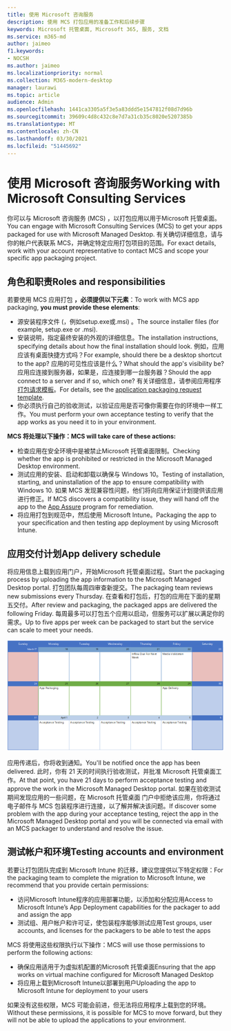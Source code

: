 ```yaml
---
title: 使用 Microsoft 咨询服务
description: 使用 MCS 打包应用的准备工作和后续步骤
keywords: Microsoft 托管桌面, Microsoft 365, 服务, 文档
ms.service: m365-md
author: jaimeo
f1.keywords:
- NOCSH
ms.author: jaimeo
ms.localizationpriority: normal
ms.collection: M365-modern-desktop
manager: laurawi
ms.topic: article
audience: Admin
ms.openlocfilehash: 1441ca3305a5f3e5a83ddd5e1547812f08d7d96b
ms.sourcegitcommit: 39609c4d8c432c8e7d7a31cb35c8020e5207385b
ms.translationtype: MT
ms.contentlocale: zh-CN
ms.lasthandoff: 03/30/2021
ms.locfileid: "51445692"
---
```

# <a name="working-with-microsoft-consulting-services"></a><span data-ttu-id="fb2e5-104">使用 Microsoft 咨询服务</span><span class="sxs-lookup"><span data-stu-id="fb2e5-104">Working with Microsoft Consulting Services</span></span>

<span data-ttu-id="fb2e5-105">你可以与 Microsoft 咨询服务 (MCS) ，以打包应用以用于Microsoft 托管桌面。</span><span class="sxs-lookup"><span data-stu-id="fb2e5-105">You can engage with Microsoft Consulting Services (MCS) to get your apps packaged for use with Microsoft Managed Desktop.</span></span> <span data-ttu-id="fb2e5-106">有关确切详细信息，请与你的帐户代表联系 MCS，并确定特定应用打包项目的范围。</span><span class="sxs-lookup"><span data-stu-id="fb2e5-106">For exact details, work with your account representative to contact MCS and scope your specific app packaging project.</span></span>

## <a name="roles-and-responsibilities"></a><span data-ttu-id="fb2e5-107">角色和职责</span><span class="sxs-lookup"><span data-stu-id="fb2e5-107">Roles and responsibilities</span></span>

<span data-ttu-id="fb2e5-108">若要使用 MCS 应用打包 **，必须提供以下元素**：</span><span class="sxs-lookup"><span data-stu-id="fb2e5-108">To work with MCS app packaging, **you must provide these elements**:</span></span>

- <span data-ttu-id="fb2e5-109">源安装程序文件 (，例如setup.exe或.msi) 。</span><span class="sxs-lookup"><span data-stu-id="fb2e5-109">The source installer files (for example, setup.exe or .msi).</span></span>
- <span data-ttu-id="fb2e5-110">安装说明，指定最终安装的外观的详细信息。</span><span class="sxs-lookup"><span data-stu-id="fb2e5-110">The installation instructions, specifying details about how the final installation should look.</span></span> <span data-ttu-id="fb2e5-111">例如，应用应该有桌面快捷方式吗？</span><span class="sxs-lookup"><span data-stu-id="fb2e5-111">For example, should there be a desktop shortcut to the app?</span></span> <span data-ttu-id="fb2e5-112">应用的可见性应该是什么？</span><span class="sxs-lookup"><span data-stu-id="fb2e5-112">What should the app's visibility be?</span></span> <span data-ttu-id="fb2e5-113">应用应连接到服务器，如果是，应连接到哪一台服务器？</span><span class="sxs-lookup"><span data-stu-id="fb2e5-113">Should the app connect to a server and if so, which one?</span></span> <span data-ttu-id="fb2e5-114">有关详细信息，请参阅应用程序 [打包请求模板](https://github.com/MicrosoftDocs/microsoft-365-docs/raw/public/microsoft-365/managed-desktop/get-ready/downloads/app-packaging-template.docx)。</span><span class="sxs-lookup"><span data-stu-id="fb2e5-114">For details, see the [application packaging request template](https://github.com/MicrosoftDocs/microsoft-365-docs/raw/public/microsoft-365/managed-desktop/get-ready/downloads/app-packaging-template.docx).</span></span>
- <span data-ttu-id="fb2e5-115">你必须执行自己的验收测试，以验证应用是否可像你需要在你的环境中一样工作。</span><span class="sxs-lookup"><span data-stu-id="fb2e5-115">You must perform your own acceptance testing to verify that the app works as you need it to in your environment.</span></span>

<span data-ttu-id="fb2e5-116">**MCS 将处理以下操作：**</span><span class="sxs-lookup"><span data-stu-id="fb2e5-116">**MCS will take care of these actions:**</span></span>

- <span data-ttu-id="fb2e5-117">检查应用在安全环境中是被禁止Microsoft 托管桌面限制。</span><span class="sxs-lookup"><span data-stu-id="fb2e5-117">Checking whether the app is prohibited or restricted in the Microsoft Managed Desktop environment.</span></span>
- <span data-ttu-id="fb2e5-118">测试应用的安装、启动和卸载以确保与 Windows 10。</span><span class="sxs-lookup"><span data-stu-id="fb2e5-118">Testing of installation, starting, and uninstallation of the app to ensure compatibility with Windows 10.</span></span> <span data-ttu-id="fb2e5-119">如果 MCS 发现兼容性问题，他们将向应用保证计划提供该应用进行[](https://docs.microsoft.com/fasttrack/products-and-capabilities#app-assure)修正。</span><span class="sxs-lookup"><span data-stu-id="fb2e5-119">If MCS discovers a compatibility issue, they will hand off the app to the [App Assure](https://docs.microsoft.com/fasttrack/products-and-capabilities#app-assure) program for remediation.</span></span>
- <span data-ttu-id="fb2e5-120">将应用打包到规范中，然后使用 Microsoft Intune。</span><span class="sxs-lookup"><span data-stu-id="fb2e5-120">Packaging the app to your specification and then testing app deployment by using Microsoft Intune.</span></span>

## <a name="app-delivery-schedule"></a><span data-ttu-id="fb2e5-121">应用交付计划</span><span class="sxs-lookup"><span data-stu-id="fb2e5-121">App delivery schedule</span></span>

<span data-ttu-id="fb2e5-122">将应用信息上载到应用门户，开始Microsoft 托管桌面过程。</span><span class="sxs-lookup"><span data-stu-id="fb2e5-122">Start the packaging process by uploading the app information to the Microsoft Managed Desktop portal.</span></span> <span data-ttu-id="fb2e5-123">打包团队每周四审查新提交。</span><span class="sxs-lookup"><span data-stu-id="fb2e5-123">The packaging team reviews new submissions every Thursday.</span></span> <span data-ttu-id="fb2e5-124">在查看和打包后，打包的应用在下面的星期五交付。</span><span class="sxs-lookup"><span data-stu-id="fb2e5-124">After review and packaging, the packaged apps are delivered the following Friday.</span></span> <span data-ttu-id="fb2e5-125">每周最多可以打包五个应用以启动，但服务可以扩展以满足你的需求。</span><span class="sxs-lookup"><span data-stu-id="fb2e5-125">Up to five apps per week can be packaged to start but the service can scale to meet your needs.</span></span>

![显示应用在此示例) 中周四 (21 日的日历、第二天的媒体验证、 (年 25 日) 周一打包，以及下一个周五 (29 日) ](../../media/MCS-cal.png)

<span data-ttu-id="fb2e5-127">应用传递后，你将收到通知。</span><span class="sxs-lookup"><span data-stu-id="fb2e5-127">You'll be notified once the app has been delivered.</span></span> <span data-ttu-id="fb2e5-128">此时，你有 21 天的时间执行验收测试，并批准 Microsoft 托管桌面工作。</span><span class="sxs-lookup"><span data-stu-id="fb2e5-128">At that point, you have 21 days to perform acceptance testing and approve the work in the Microsoft Managed Desktop portal.</span></span> <span data-ttu-id="fb2e5-129">如果在验收测试期间发现应用的一些问题，在 Microsoft 托管桌面 门户中拒绝该应用，你将通过电子邮件与 MCS 包装程序进行连接，以了解并解决该问题。</span><span class="sxs-lookup"><span data-stu-id="fb2e5-129">If discover some problem with the app during your acceptance testing, reject the app in the Microsoft Managed Desktop portal and you will be connected via email with an MCS packager to understand and resolve the issue.</span></span>

## <a name="testing-accounts-and-environment"></a><span data-ttu-id="fb2e5-130">测试帐户和环境</span><span class="sxs-lookup"><span data-stu-id="fb2e5-130">Testing accounts and environment</span></span>

<span data-ttu-id="fb2e5-131">若要让打包团队完成到 Microsoft Intune 的迁移，建议您提供以下特定权限：</span><span class="sxs-lookup"><span data-stu-id="fb2e5-131">For the packaging team to complete the migration to Microsoft Intune, we recommend that you provide certain permissions:</span></span>
 
-   <span data-ttu-id="fb2e5-132">访问Microsoft Intune程序的应用部署功能，以添加和分配应用</span><span class="sxs-lookup"><span data-stu-id="fb2e5-132">Access to Microsoft Intune’s App Deployment capabilities for the packager to add and assign the app</span></span> 
-   <span data-ttu-id="fb2e5-133">测试组、用户帐户和许可证，使包装程序能够测试应用</span><span class="sxs-lookup"><span data-stu-id="fb2e5-133">Test groups, user accounts, and licenses for the packagers to be able to test the apps</span></span>

<span data-ttu-id="fb2e5-134">MCS 将使用这些权限执行以下操作：</span><span class="sxs-lookup"><span data-stu-id="fb2e5-134">MCS will use those permissions to perform the following actions:</span></span>
 
-   <span data-ttu-id="fb2e5-135">确保应用适用于为虚拟机配置的Microsoft 托管桌面</span><span class="sxs-lookup"><span data-stu-id="fb2e5-135">Ensuring that the app works on virtual machine configured for Microsoft Managed Desktop</span></span>
-   <span data-ttu-id="fb2e5-136">将应用上载到Microsoft Intune以部署到用户</span><span class="sxs-lookup"><span data-stu-id="fb2e5-136">Uploading the app to Microsoft Intune for deployment to your users</span></span>

<span data-ttu-id="fb2e5-137">如果没有这些权限，MCS 可能会前进，但无法将应用程序上载到您的环境。</span><span class="sxs-lookup"><span data-stu-id="fb2e5-137">Without these permissions, it is possible for MCS to move forward, but they will not be able to upload the applications to your environment.</span></span>
